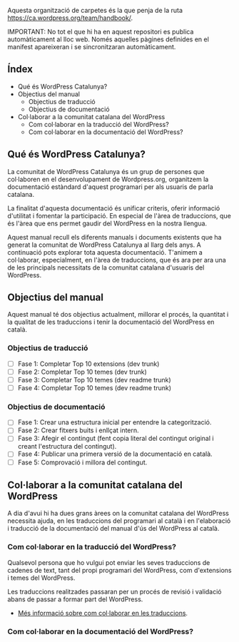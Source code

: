 Aquesta organització de carpetes és la que penja de la ruta https://ca.wordpress.org/team/handbook/.

IMPORTANT: No tot el que hi ha en aquest repositori es publica automàticament al lloc web. Només aquelles pàgines definides en el manifest apareixeran i se sincronitzaran automàticament.

## Índex

- Qué és WordPress Catalunya?
- Objectius del manual
  - Objectius de traducció
  - Objectius de documentació
- Col·laborar a la comunitat catalana del WordPress
  - Com col·laborar en la traducció del WordPress?
  - Com col·laborar en la documentació del WordPress?

## Qué és WordPress Catalunya?

La comunitat de WordPress Catalunya és un grup de persones que col·laboren en el desenvolupament de Wordpress.org, organitzem la documentació estàndard d'aquest programari per als usuaris de parla catalana.

La finalitat d'aquesta documentació és unificar criteris, oferir informació d'utilitat i fomentar la participació. En especial de l'àrea de traduccions, que és l'àrea que ens permet gaudir del WordPress en la nostra llengua.

Aquest manual recull els diferents manuals i documents existents que ha generat la comunitat de WordPress Catalunya al llarg dels anys. A continuació pots explorar tota aquesta documentació. T'animem a col·laborar, especialment, en l'àrea de traduccions, que és ara per ara una de les principals necessitats de la comunitat catalana d'usuaris del WordPress.

## Objectius del manual

Aquest manual té dos objectius actualment, millorar el procés, la quantitat i la qualitat de les traduccions i tenir la documentació del WordPress en català.

### Objectius de traducció

- [ ] Fase 1: Completar Top 10 extensions (dev trunk)
- [ ] Fase 2: Completar Top 10 temes (dev trunk)
- [ ] Fase 3: Completar Top 10 temes (dev readme trunk)
- [ ] Fase 4: Completar Top 10 temes (dev readme trunk)

### Objectius de documentació

- [ ] Fase 1: Crear una estructura inicial per entendre la categorització.
- [ ] Fase 2: Crear fitxers buits i enllçat intern.
- [ ] Fase 3: Afegir el contingut (fent copia literal del contingut original i creant l'estructura del contingut).
- [ ] Fase 4: Publicar una primera versió de la documentació en català.
- [ ] Fase 5: Comprovació i millora del contingut.

## Col·laborar a la comunitat catalana del WordPress

A dia d'avui hi ha dues grans àrees on la comunitat catalana del WordPress necessita ajuda, en les traduccions del programari al català i en l'elaboració i traducció de la documentació del manual d'ús del WordPress al català.

### Com col·laborar en la traducció del WordPress?

Qualsevol persona que ho vulgui pot enviar les seves traduccions de cadenes de text, tant del propi programari del WordPress, com d'extensions i temes del WordPress.  
  
Les traduccions realitzades passaran per un procés de revisió i validació abans de passar a formar part del WordPress.

- [Més informació sobre com col·laborar en les traduccions](https://github.com/wpcatalunya/manual/blob/main/traduccio/index.md).

### Com col·laborar en la documentació del WordPress?
